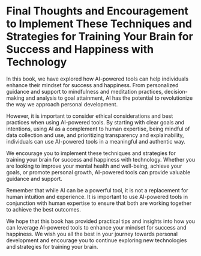 Final Thoughts and Encouragement to Implement These Techniques and Strategies for Training Your Brain for Success and Happiness with Technology
===========================================================================================================================================================

In this book, we have explored how AI-powered tools can help individuals enhance their mindset for success and happiness. From personalized guidance and support to mindfulness and meditation practices, decision-making and analysis to goal attainment, AI has the potential to revolutionize the way we approach personal development.

However, it is important to consider ethical considerations and best practices when using AI-powered tools. By starting with clear goals and intentions, using AI as a complement to human expertise, being mindful of data collection and use, and prioritizing transparency and explainability, individuals can use AI-powered tools in a meaningful and authentic way.

We encourage you to implement these techniques and strategies for training your brain for success and happiness with technology. Whether you are looking to improve your mental health and well-being, achieve your goals, or promote personal growth, AI-powered tools can provide valuable guidance and support.

Remember that while AI can be a powerful tool, it is not a replacement for human intuition and experience. It is important to use AI-powered tools in conjunction with human expertise to ensure that both are working together to achieve the best outcomes.

We hope that this book has provided practical tips and insights into how you can leverage AI-powered tools to enhance your mindset for success and happiness. We wish you all the best in your journey towards personal development and encourage you to continue exploring new technologies and strategies for training your brain.
